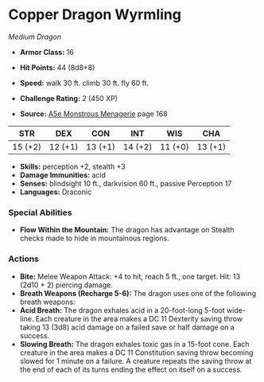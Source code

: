 # Copper Dragon Wyrmling

*Medium* *Dragon*

- **Armor Class:** 16
- **Hit Points:** 44 (8d8+8)
- **Speed:** walk 30 ft. climb 30 ft. fly 60 ft.

- **Challenge Rating:** 2 (450 XP)
- **Source:** [A5e Monstrous Menagerie](https://enpublishingrpg.com/products/level-up-monstrous-menagerie-a5e) page 168

| STR | DEX | CON | INT | WIS | CHA |
| --- | --- | --- | --- | --- | --- |
| 15 (+2) | 12 (+1) | 13 (+1) | 14 (+2) | 11 (+0) | 13 (+1) |

- **Skills:** perception +2, stealth +3
- **Damage Immunities:** acid
- **Senses:** blindsight 10 ft., darkvision 60 ft., passive Perception 17
- **Languages:** Draconic

### Special Abilities

- **Flow Within the Mountain:** The dragon has advantage on Stealth checks made to hide in mountainous regions.

### Actions

- **Bite:** Melee Weapon Attack: +4 to hit, reach 5 ft., one target. Hit: 13 (2d10 + 2) piercing damage.
- **Breath Weapons (Recharge 5-6):** The dragon uses one of the following breath weapons:
- **Acid Breath:** The dragon exhales acid in a 20-foot-long  5-foot wide-line. Each creature in the area makes a DC 11 Dexterity saving throw  taking 13 (3d8) acid damage on a failed save or half damage on a success.
- **Slowing Breath:** The dragon exhales toxic gas in a 15-foot cone. Each creature in the area makes a DC 11 Constitution saving throw  becoming slowed for 1 minute on a failure. A creature repeats the saving throw at the end of each of its turns  ending the effect on itself on a success.


